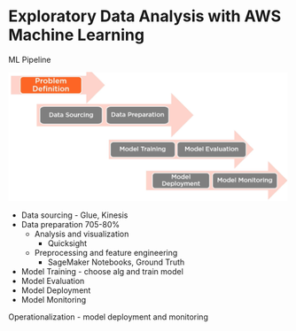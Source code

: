 # Exploratory Data Analysis with AWS Machine Learning

ML Pipeline

![](./aws-ml-pipeline.png)

* Data sourcing - Glue, Kinesis
* Data preparation 705-80%
    * Analysis and visualization
        * Quicksight
    * Preprocessing and feature engineering
        * SageMaker Notebooks, Ground Truth
* Model Training - choose alg and train model
* Model Evaluation
* Model Deployment
* Model Monitoring

Operationalization - model deployment and monitoring